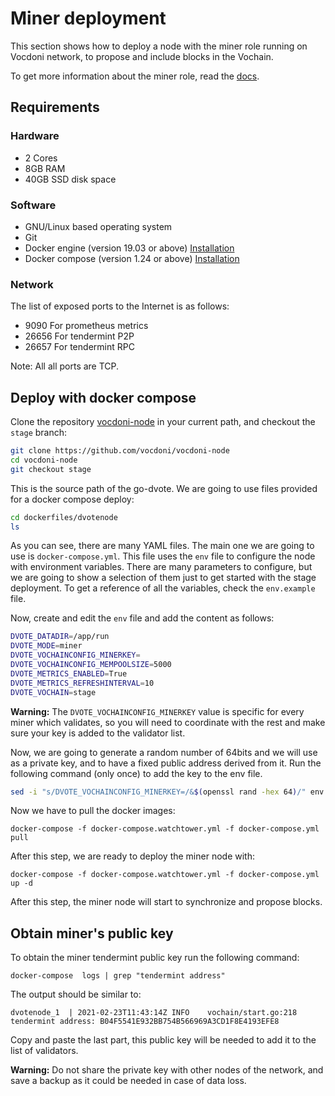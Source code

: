 # Miner deployment

This section shows how to deploy a node with the miner role running on Vocdoni network, to propose and include blocks in the Vochain.

To get more information about the miner role, read the [docs](https://docs.vocdoni.io/#/architecture/services/vochain?id=miner).

## Requirements

### Hardware

- 2 Cores
- 8GB RAM
- 40GB SSD disk space

### Software

- GNU/Linux based operating system
- Git
- Docker engine (version 19.03 or above) [Installation](https://docs.docker.com/engine/install/#server)
- Docker compose (version 1.24 or above) [Installation](https://docs.docker.com/compose/install)

### Network

The list of exposed ports to the Internet is as follows:

- 9090 For prometheus metrics
- 26656 For tendermint P2P
- 26657 For tendermint RPC

Note: All all ports are TCP.

## Deploy with docker compose

Clone the repository [vocdoni-node](https://github.com/vocdoni/vocdoni-node) in your current path, and checkout the `stage` branch:

```bash
git clone https://github.com/vocdoni/vocdoni-node
cd vocdoni-node
git checkout stage
```

This is the source path of the go-dvote. We are going to use files provided for a docker compose deploy:

```bash
cd dockerfiles/dvotenode
ls
```

As you can see, there are many YAML files. The main one we are going to use is `docker-compose.yml`. This file uses the `env` file to configure the node with environment variables. There are many parameters to configure, but we are going to show a selection of them just to get started with the stage deployment. To get a reference of all the variables, check the `env.example` file.

Now, create and edit the `env` file and add the content as follows:

```bash
DVOTE_DATADIR=/app/run
DVOTE_MODE=miner
DVOTE_VOCHAINCONFIG_MINERKEY=
DVOTE_VOCHAINCONFIG_MEMPOOLSIZE=5000
DVOTE_METRICS_ENABLED=True
DVOTE_METRICS_REFRESHINTERVAL=10
DVOTE_VOCHAIN=stage
```

**Warning:** The `DVOTE_VOCHAINCONFIG_MINERKEY` value is specific for every miner which validates, so you will need to coordinate with the rest and make sure your key is added to the validator list.

Now, we are going to generate a random number of 64bits and we will use as a private key, and to have a fixed public address derived from it. Run the following command (only once) to add the key to the env file.

```bash
sed -i "s/DVOTE_VOCHAINCONFIG_MINERKEY=/&$(openssl rand -hex 64)/" env
```

Now we have to pull the docker images:

```
docker-compose -f docker-compose.watchtower.yml -f docker-compose.yml pull
```

After this step, we are ready to deploy the miner node with:

```
docker-compose -f docker-compose.watchtower.yml -f docker-compose.yml up -d
```

After this step, the miner node will start to synchronize and propose blocks.

## Obtain miner's public key

To obtain the miner tendermint public key run the following command:

```
docker-compose  logs | grep "tendermint address"
```

The output should be similar to:

```
dvotenode_1  | 2021-02-23T11:43:14Z	INFO	vochain/start.go:218	tendermint address: B04F5541E932BB754B566969A3CD1F8E4193EFE8
```

Copy and paste the last part, this public key will be needed to add it to the list of validators.

**Warning:** Do not share the private key with other nodes of the network, and save a backup as it could be needed in case of data loss.
